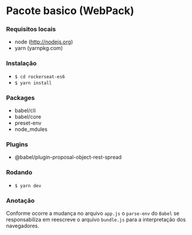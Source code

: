 # Pacote basico (WebPack)

### Requisitos locais
* node (http://nodejs.org)
* yarn (yarnpkg.com)


### Instalação
* `$ cd rockerseat-es6`
* `$ yarn install`

### Packages
* babel/cli
* babel/core
* preset-env
* node_mdules

### Plugins
* @babel/plugin-proposal-object-rest-spread

### Rodando
* `$ yarn dev` 

### Anotação
Conforme ocorre a mudança no arquivo `app.js` o `parse-env` do `Babel` se responsabiliza em reescreve o arquivo `bundle.js` para a interpretação dos navegadores.